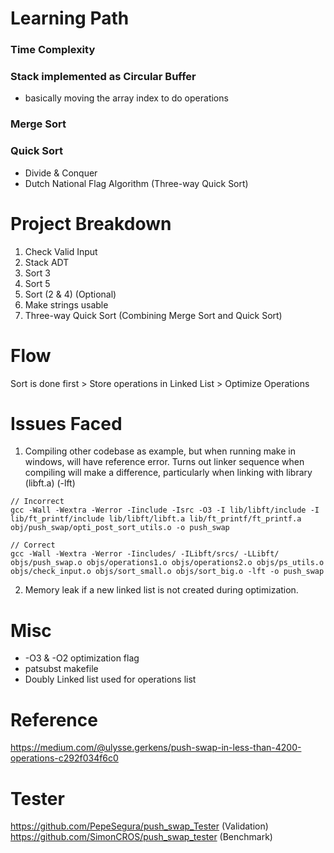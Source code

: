 # Learning Path
### Time Complexity
### Stack implemented as Circular Buffer
- basically moving the array index to do operations
### Merge Sort
### Quick Sort
- Divide & Conquer
- Dutch National Flag Algorithm (Three-way Quick Sort)

# Project Breakdown
1. Check Valid Input
3. Stack ADT
4. Sort 3
5. Sort 5
6. Sort (2 & 4) (Optional)
7. Make strings usable
8. Three-way Quick Sort (Combining Merge Sort and Quick Sort)

# Flow
Sort is done first > Store operations in Linked List > Optimize Operations

# Issues Faced
1. Compiling other codebase as example, but when running make in windows, will have reference error. Turns out linker sequence when compiling will make a difference, particularly when linking with library (libft.a) (-lft)
```
// Incorrect
gcc -Wall -Wextra -Werror -Iinclude -Isrc -O3 -I lib/libft/include -I lib/ft_printf/include lib/libft/libft.a lib/ft_printf/ft_printf.a obj/push_swap/opti_post_sort_utils.o -o push_swap

// Correct
gcc -Wall -Wextra -Werror -Iincludes/ -ILibft/srcs/ -LLibft/ objs/push_swap.o objs/operations1.o objs/operations2.o objs/ps_utils.o objs/check_input.o objs/sort_small.o objs/sort_big.o -lft -o push_swap
```

2. Memory leak if a new linked list is not created during optimization.

# Misc
- -O3 & -O2 optimization flag
- patsubst makefile
- Doubly Linked list used for operations list

# Reference
https://medium.com/@ulysse.gerkens/push-swap-in-less-than-4200-operations-c292f034f6c0

# Tester
https://github.com/PepeSegura/push_swap_Tester (Validation)  
https://github.com/SimonCROS/push_swap_tester (Benchmark)
